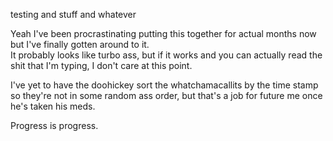 testing and stuff and whatever

Yeah I've been procrastinating putting this together for actual months now but I've finally gotten around to it.  
It probably looks like turbo ass, but if it works and you can actually read the shit that I'm typing, I don't care at this point.

I've yet to have the doohickey sort the whatchamacallits by the time stamp so they're not in some random ass order, but that's a job for future me once he's taken his meds.

Progress is progress.